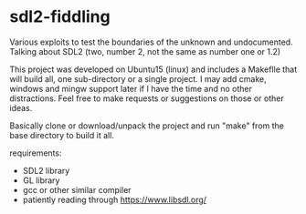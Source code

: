# sdl2-fiddling
Various exploits to test the boundaries of the unknown and undocumented.  Talking about SDL2 (two, number 2, not the same as number one or 1.2)

This project was developed on Ubuntu15 (linux) and includes a Makeflle that will build all, one sub-directory or a single project.  I may add cmake, windows and mingw support later if I have the time and no other distractions.  Feel free to make requests or suggestions on those or other ideas.

Basically clone or download/unpack the project and run "make" from the base directory to build it all.

requirements:
+ SDL2 library
+ GL library
+ gcc or other similar compiler
+ patiently reading through https://www.libsdl.org/
